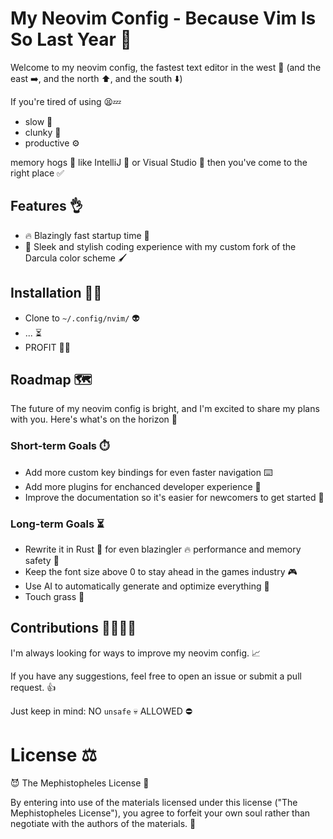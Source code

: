 # My Neovim Config - Because Vim Is So Last Year 🤣

Welcome to my neovim config, the fastest text editor in the west 🤠 (and the east ➡️, and the north ⬆️, and the south ⬇️) 

If you're tired of using 😫💤
- slow 🐌 
- clunky 💩
- productive ⚙️

memory hogs 🐷 like IntelliJ 🤢 or Visual Studio 🤮 then you've come to the right place ✅

## Features 👌
- 🔥 Blazingly fast startup time 🚀
- 🎨 Sleek and stylish coding experience with my custom fork of the Darcula color scheme 🖌️

## Installation 🧑‍🔧
- Clone to `~/.config/nvim/` 👽
- ... ⏳
- PROFIT 🤑💵

## Roadmap 🗺️

The future of my neovim config is bright, and I'm excited to share my plans with you. 
Here's what's on the horizon 🌅

### Short-term Goals ⏱️
- Add more custom key bindings for even faster navigation ⌨️
- Add more plugins for enchanced developer experience 🔌
- Improve the documentation so it's easier for newcomers to get started 📃

### Long-term Goals ⏳
- Rewrite it in Rust 🦀 for even blazingler 🔥 performance and memory safety 🔐
- Keep the font size above 0 to stay ahead in the games industry 🎮
- Use AI to automatically generate and optimize everything 🤖
- Touch grass 🌳

## Contributions 👨‍💻👩‍💻

I'm always looking for ways to improve my neovim config. 📈

If you have any suggestions, feel free to open an issue or submit a pull request. 👍

Just keep in mind: NO `unsafe` 💀 ALLOWED ⛔

# License ⚖️

😈 The Mephistopheles License 🐐

By entering into use of the materials licensed under this license ("The Mephistopheles License"), 
you agree to forfeit your own soul rather than negotiate with the authors of the materials. 👻

